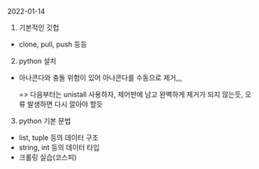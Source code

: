 2022-01-14

1. 기본적인 깃헙

- clone, pull, push 등등



2. python 설치

- 아나콘다와 충돌 위험이 있어 아나콘다를 수동으로 제거,,,

  => 다음부터는 unistall 사용하자, 제어판에 남고 완벽하게 제거가 되지 않는듯, 오류 발생하면 다시 깔아야 할듯



3. python 기본 문법

- list, tuple 등의 데이터 구조
- string, int 등의 데이터 타입
- 크롤링 실습(코스피)

